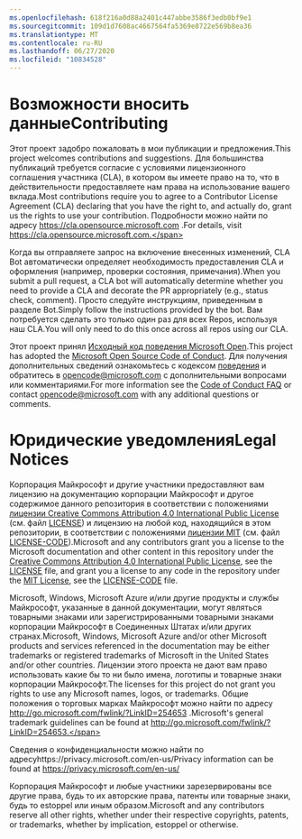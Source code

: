 ```yaml
---
ms.openlocfilehash: 618f216a0d88a2401c447abbe3586f3edb0bf9e1
ms.sourcegitcommit: 109d1d7608ac4667564fa5369e8722e569b8ea36
ms.translationtype: MT
ms.contentlocale: ru-RU
ms.lasthandoff: 06/27/2020
ms.locfileid: "10834528"
---
```

# <span data-ttu-id="4d8eb-101">Возможности вносить данные</span><span class="sxs-lookup"><span data-stu-id="4d8eb-101">Contributing</span></span>

<span data-ttu-id="4d8eb-102">Этот проект задобро пожаловать в мои публикации и предложения.</span><span class="sxs-lookup"><span data-stu-id="4d8eb-102">This project welcomes contributions and suggestions.</span></span>  <span data-ttu-id="4d8eb-103">Для большинства публикаций требуется согласие с условиями лицензионного соглашения участника (CLA), в котором вы имеете право на то, что в действительности предоставляете нам права на использование вашего вклада.</span><span class="sxs-lookup"><span data-stu-id="4d8eb-103">Most contributions require you to agree to a Contributor License Agreement (CLA) declaring that you have the right to, and actually do, grant us the rights to use your contribution.</span></span> <span data-ttu-id="4d8eb-104">Подробности можно найти по адресу https://cla.opensource.microsoft.com .</span><span class="sxs-lookup"><span data-stu-id="4d8eb-104">For details, visit https://cla.opensource.microsoft.com.</span></span>

<span data-ttu-id="4d8eb-105">Когда вы отправляете запрос на включение внесенных изменений, CLA Bot автоматически определяет необходимость предоставления CLA и оформления (например, проверки состояния, примечания).</span><span class="sxs-lookup"><span data-stu-id="4d8eb-105">When you submit a pull request, a CLA bot will automatically determine whether you need to provide a CLA and decorate the PR appropriately (e.g., status check, comment).</span></span> <span data-ttu-id="4d8eb-106">Просто следуйте инструкциям, приведенным в разделе Bot.</span><span class="sxs-lookup"><span data-stu-id="4d8eb-106">Simply follow the instructions provided by the bot.</span></span> <span data-ttu-id="4d8eb-107">Вам потребуется сделать это только один раз для всех Repos, используя наш CLA.</span><span class="sxs-lookup"><span data-stu-id="4d8eb-107">You will only need to do this once across all repos using our CLA.</span></span>

<span data-ttu-id="4d8eb-108">Этот проект принял [Исходный код поведения Microsoft Open](https://opensource.microsoft.com/codeofconduct/).</span><span class="sxs-lookup"><span data-stu-id="4d8eb-108">This project has adopted the [Microsoft Open Source Code of Conduct](https://opensource.microsoft.com/codeofconduct/).</span></span>
<span data-ttu-id="4d8eb-109">Для получения дополнительных сведений ознакомьтесь с кодексом [поведения](https://opensource.microsoft.com/codeofconduct/faq/) и обратитесь в [opencode@microsoft.com](mailto:opencode@microsoft.com) с дополнительными вопросами или комментариями.</span><span class="sxs-lookup"><span data-stu-id="4d8eb-109">For more information see the [Code of Conduct FAQ](https://opensource.microsoft.com/codeofconduct/faq/) or contact [opencode@microsoft.com](mailto:opencode@microsoft.com) with any additional questions or comments.</span></span>

# <span data-ttu-id="4d8eb-110">Юридические уведомления</span><span class="sxs-lookup"><span data-stu-id="4d8eb-110">Legal Notices</span></span>

<span data-ttu-id="4d8eb-111">Корпорация Майкрософт и другие участники предоставляют вам лицензию на документацию корпорации Майкрософт и другое содержимое данного репозитория в соответствии с положениями [лицензии Creative Commons Attribution 4.0 International Public License](https://creativecommons.org/licenses/by/4.0/legalcode) (см. файл [LICENSE](LICENSE)) и лицензию на любой код, находящийся в этом репозитории, в соответствии с положениями [лицензии MIT](https://opensource.org/licenses/MIT) (см. файл [LICENSE-CODE](LICENSE-CODE)).</span><span class="sxs-lookup"><span data-stu-id="4d8eb-111">Microsoft and any contributors grant you a license to the Microsoft documentation and other content in this repository under the [Creative Commons Attribution 4.0 International Public License](https://creativecommons.org/licenses/by/4.0/legalcode), see the [LICENSE](LICENSE) file, and grant you a license to any code in the repository under the [MIT License](https://opensource.org/licenses/MIT), see the [LICENSE-CODE](LICENSE-CODE) file.</span></span>

<span data-ttu-id="4d8eb-112">Microsoft, Windows, Microsoft Azure и/или другие продукты и службы Майкрософт, указанные в данной документации, могут являться товарными знаками или зарегистрированными товарными знаками корпорации Майкрософт в Соединенных Штатах и/или других странах.</span><span class="sxs-lookup"><span data-stu-id="4d8eb-112">Microsoft, Windows, Microsoft Azure and/or other Microsoft products and services referenced in the documentation may be either trademarks or registered trademarks of Microsoft in the United States and/or other countries.</span></span>
<span data-ttu-id="4d8eb-113">Лицензии этого проекта не дают вам право использовать какие бы то ни было имена, логотипы и товарные знаки корпорации Майкрософт.</span><span class="sxs-lookup"><span data-stu-id="4d8eb-113">The licenses for this project do not grant you rights to use any Microsoft names, logos, or trademarks.</span></span>
<span data-ttu-id="4d8eb-114">Общие положения о торговых марках Майкрософт можно найти по адресу http://go.microsoft.com/fwlink/?LinkID=254653 .</span><span class="sxs-lookup"><span data-stu-id="4d8eb-114">Microsoft's general trademark guidelines can be found at http://go.microsoft.com/fwlink/?LinkID=254653.</span></span>

<span data-ttu-id="4d8eb-115">Сведения о конфиденциальности можно найти по адресуhttps://privacy.microsoft.com/en-us/</span><span class="sxs-lookup"><span data-stu-id="4d8eb-115">Privacy information can be found at https://privacy.microsoft.com/en-us/</span></span>

<span data-ttu-id="4d8eb-116">Корпорация Майкрософт и любые участники зарезервированы все другие права, будь то их авторские права, патенты или товарные знаки, будь то estoppel или иным образом.</span><span class="sxs-lookup"><span data-stu-id="4d8eb-116">Microsoft and any contributors reserve all other rights, whether under their respective copyrights, patents, or trademarks, whether by implication, estoppel or otherwise.</span></span>

